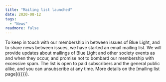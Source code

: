 ```yaml
---
title: "Mailing list launched"
date: 2020-08-12
tags:
  - "News"
readmore: false
---
```


To keep in touch with our membership in between issues of Blue Light, and to share news between issues, we have started an email mailing list. We will provide updates about mailings of Blue Light and other society events as and when they occur, and promise not to bombard our membership with excessive spam. The list is open to paid subscribers and the general public alike, and you can unsubscribe at any time. More details on the [mailing list page]({{<relref mailing_list>}}).

<!--more-->
